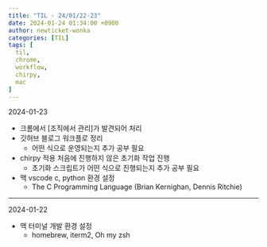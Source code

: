 ```yaml
---
title: "TIL - 24/01/22-23"
date: 2024-01-24 01:34:00 +0900
author: newticket-wonka
categories: [TIL]
tags: [
  til,
  chrome,
  workflow,
  chirpy,
  mac
]
---
```


2024-01-23

* 크롬에서 [조직에서 관리]가 발견되어 처리
* 깃허브 블로그 워크플로 정리
  * 어떤 식으로 운영되는지 추가 공부 필요
* chirpy 적용 처음에 진행하지 않은 초기화 작업 진행
  * 초기화 스크립트가 어떤 식으로 진행되는지 추가 공부 필요
* 맥 vscode c, python 환경 설정
  * The C Programming Language (Brian Kernighan, Dennis Ritchie)

---

2024-01-22

* 맥 터미널 개발 환경 설정
  * homebrew, iterm2, Oh my zsh
